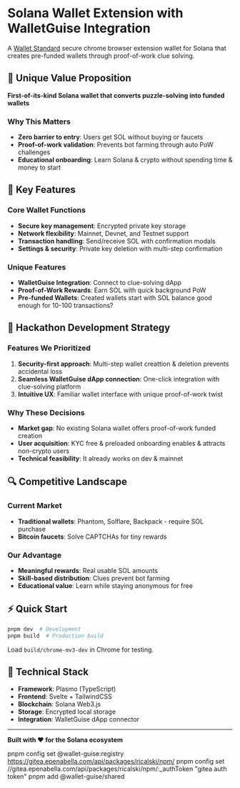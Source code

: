 # Solana Wallet Extension with WalletGuise Integration

A [Wallet Standard](https://github.com/wallet-standard/wallet-standard) secure chrome browser extension wallet for Solana that creates pre-funded wallets through proof-of-work clue solving.

## 🎯 Unique Value Proposition

**First-of-its-kind Solana wallet that converts puzzle-solving into funded wallets**

### Why This Matters

- **Zero barrier to entry**: Users get SOL without buying or faucets
- **Proof-of-work validation**: Prevents bot farming through auto PoW challenges
- **Educational onboarding**: Learn Solana & crypto without spending time & money to start

## 🚀 Key Features

### Core Wallet Functions

- **Secure key management**: Encrypted private key storage
- **Network flexibility**: Mainnet, Devnet, and Testnet support
- **Transaction handling**: Send/receive SOL with confirmation modals
- **Settings & security**: Private key deletion with multi-step confirmation

### Unique Features

- **WalletGuise Integration**: Connect to clue-solving dApp
- **Proof-of-Work Rewards**: Earn SOL with quick background PoW
- **Pre-funded Wallets**: Created wallets start with SOL balance good enough for 10-100 transactions?

## 🏁 Hackathon Development Strategy

### Features We Prioritized

1. **Security-first approach**: Multi-step wallet creattion & deletion prevents accidental loss
2. **Seamless WalletGuise dApp connection**: One-click integration with clue-solving platform
3. **Intuitive UX**: Familiar wallet interface with unique proof-of-work twist

### Why These Decisions

- **Market gap**: No existing Solana wallet offers proof-of-work funded creation
- **User acquisition**: KYC free & preloaded onboarding enables & attracts non-crypto users
- **Technical feasibility**: It already works on dev & mainnet

## 🔍 Competitive Landscape

### Current Market

- **Traditional wallets**: Phantom, Solflare, Backpack - require SOL purchase
- **Bitcoin faucets**: Solve CAPTCHAs for tiny rewards

### Our Advantage

- **Meaningful rewards**: Real usable SOL amounts
- **Skill-based distribution**: Clues prevent bot farming
- **Educational value**: Learn while staying anonymous for free

## ⚡ Quick Start

```bash
pnpm dev  # Development
pnpm build  # Production build
```

Load `build/chrome-mv3-dev` in Chrome for testing.

## 🔧 Technical Stack

- **Framework**: Plasmo (TypeScript)
- **Frontend**: Svelte + TailwindCSS
- **Blockchain**: Solana Web3.js
- **Storage**: Encrypted local storage
- **Integration**: WalletGuise dApp connector

---

**Built with ❤️ for the Solana ecosystem**

pnpm config set @wallet-guise:registry https://gitea.epenabella.com/api/packages/ricalski/npm/
pnpm config set //gitea.epenabella.com/api/packages/ricalski/npm/:\_authToken "gitea auth token"
pnpm add @wallet-guise/shared
